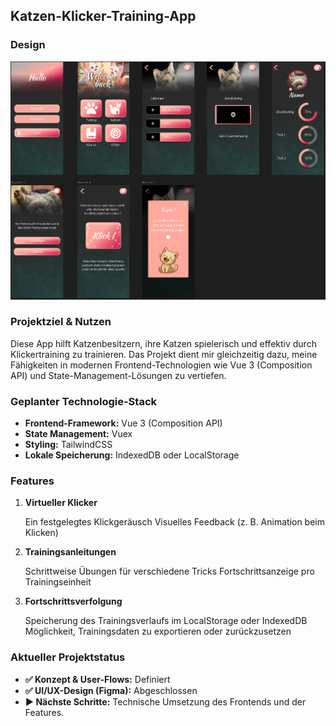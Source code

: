 ## Katzen-Klicker-Training-App

### Design
![Design der App](https://github.com/Vhreya/KatzenKlickerApp/blob/master/KatzenKlickerDesign.png?raw=true)

### Projektziel & Nutzen
Diese App hilft Katzenbesitzern, ihre Katzen spielerisch und effektiv durch Klickertraining zu trainieren. Das Projekt dient mir gleichzeitig dazu, meine Fähigkeiten in modernen Frontend-Technologien wie Vue 3 (Composition API) und State-Management-Lösungen zu vertiefen.

### Geplanter Technologie-Stack

*   **Frontend-Framework:** Vue 3 (Composition API)
*   **State Management:** Vuex
*   **Styling:** TailwindCSS
*   **Lokale Speicherung:** IndexedDB oder LocalStorage

### Features
1. **Virtueller Klicker**

    Ein festgelegtes Klickgeräusch
    Visuelles Feedback (z. B. Animation beim Klicken)

2. **Trainingsanleitungen**

    Schrittweise Übungen für verschiedene Tricks
    Fortschrittsanzeige pro Trainingseinheit

3. **Fortschrittsverfolgung**

    Speicherung des Trainingsverlaufs im LocalStorage oder IndexedDB
    Möglichkeit, Trainingsdaten zu exportieren oder zurückzusetzen

### Aktueller Projektstatus

*   **✅ Konzept & User-Flows:** Definiert
*   **✅ UI/UX-Design (Figma):** Abgeschlossen
*   **▶️ Nächste Schritte:** Technische Umsetzung des Frontends und der Features.
